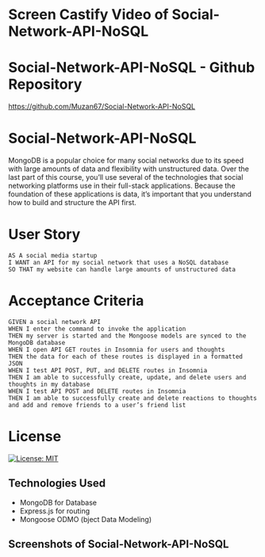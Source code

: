 # Screen Castify Video of Social-Network-API-NoSQL

# Social-Network-API-NoSQL - Github Repository

https://github.com/Muzan67/Social-Network-API-NoSQL

# Social-Network-API-NoSQL

MongoDB is a popular choice for many social networks due to its speed with large amounts of data and flexibility with unstructured data. Over the last part of this course, you’ll use several of the technologies that social networking platforms use in their full-stack applications. Because the foundation of these applications is data, it’s important that you understand how to build and structure the API first.

# User Story

```
AS A social media startup
I WANT an API for my social network that uses a NoSQL database
SO THAT my website can handle large amounts of unstructured data
```

# Acceptance Criteria

```
GIVEN a social network API
WHEN I enter the command to invoke the application
THEN my server is started and the Mongoose models are synced to the MongoDB database
WHEN I open API GET routes in Insomnia for users and thoughts
THEN the data for each of these routes is displayed in a formatted JSON
WHEN I test API POST, PUT, and DELETE routes in Insomnia
THEN I am able to successfully create, update, and delete users and thoughts in my database
WHEN I test API POST and DELETE routes in Insomnia
THEN I am able to successfully create and delete reactions to thoughts and add and remove friends to a user’s friend list
```

# License

[![License: MIT](https://img.shields.io/badge/License-MIT-yellow.svg)](https://opensource.org/licenses/MIT)

## Technologies Used

- MongoDB for Database
- Express.js for routing
- Mongoose ODMO (bject Data Modeling)

## Screenshots of Social-Network-API-NoSQL


